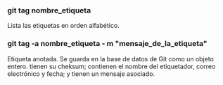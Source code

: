 ### git tag nombre_etiqueta
Lista las etiquetas en orden alfabético.

### git tag -a nombre_etiqueta - m "mensaje_de_la_etiqueta"

Etiqueta anotada. 
Se guarda en la base de datos de Git como  un objeto
entero. tienen su cheksum;
contienen el nombre del etiquetador, correo electrónico y fecha; y tienen un mensaje asociado.